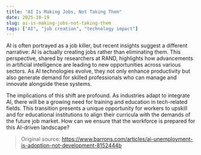 ```yaml
---
title: "AI Is Making Jobs, Not Taking Them"
date: 2025-10-19
slug: ai-is-making-jobs-not-taking-them
tags: ["AI", "job creation", "technology impact"]
---
```


AI is often portrayed as a job killer, but recent insights suggest a different narrative: AI is actually creating jobs rather than eliminating them. This perspective, shared by researchers at RAND, highlights how advancements in artificial intelligence are leading to new opportunities across various sectors. As AI technologies evolve, they not only enhance productivity but also generate demand for skilled professionals who can manage and innovate alongside these systems.

The implications of this shift are profound. As industries adapt to integrate AI, there will be a growing need for training and education in tech-related fields. This transition presents a unique opportunity for workers to upskill and for educational institutions to align their curricula with the demands of the future job market. How can we ensure that the workforce is prepared for this AI-driven landscape?
> Original source: https://www.barrons.com/articles/ai-unemployment-is-adoption-not-development-8152444b
